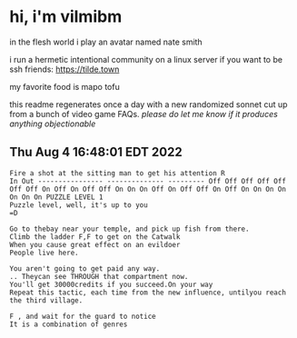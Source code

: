 # hi, i'm vilmibm

in the flesh world i play an avatar named nate smith

i run a hermetic intentional community on a linux server if you want to be ssh friends: https://tilde.town

my favorite food is mapo tofu

this readme regenerates once a day with a new randomized sonnet cut up from a bunch of video game FAQs.
_please do let me know if it produces anything objectionable_

## Thu Aug  4 16:48:01 EDT 2022

    Fire a shot at the sitting man to get his attention R
    In Out ---------------- -------------- --------- Off Off Off Off Off Off Off On Off On Off Off On On On Off On Off Off On Off On On On On On On On PUZZLE LEVEL 1
    Puzzle level, well, it's up to you
    =D
    
    Go to thebay near your temple, and pick up fish from there.
    Climb the ladder F,F to get on the Catwalk
    When you cause great effect on an evildoer
    People live here.
    
    You aren't going to get paid any way.
    .. Theycan see THROUGH that compartment now.
    You'll get 30000credits if you succeed.On your way
    Repeat this tactic, each time from the new influence, untilyou reach the third village.
    
    F , and wait for the guard to notice
    It is a combination of genres
